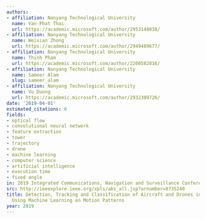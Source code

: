 ```yaml
---
authors:
- affiliation: Nanyang Technological University
  name: Van-Phat Thai
  url: https://academic.microsoft.com/author/2953148038/
- affiliation: Nanyang Technological University
  name: Weixian Zhong
  url: https://academic.microsoft.com/author/2949489677/
- affiliation: Nanyang Technological University
  name: Thinh Pham
  url: https://academic.microsoft.com/author/2200582816/
- affiliation: Nanyang Technological University
  name: Sameer Alam
  slug: sameer_alam
- affiliation: Nanyang Technological University
  name: Vu Duong
  url: https://academic.microsoft.com/author/2932309726/
date: '2019-04-01'
estimated_citations: 6
fields:
- optical flow
- convolutional neural network
- feature extraction
- tower
- trajectory
- drone
- machine learning
- computer science
- artificial intelligence
- execution time
- fixed angle
in: 2019 Integrated Communications, Navigation and Surveillance Conference (ICNS)
src: http://ieeexplore.ieee.org/xpls/abs_all.jsp?arnumber=8735240
title: Detection, Tracking and Classification of Aircraft and Drones in Digital Towers
  Using Machine Learning on Motion Patterns
year: 2019
---
```

